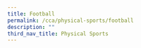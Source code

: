 ```yaml
---
title: Football
permalink: /cca/physical-sports/football
description: ""
third_nav_title: Physical Sports
---
```

